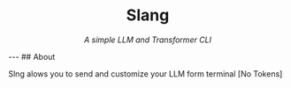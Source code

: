 <div>
    <h1 align="center"> Slang</h1>
</div>

<p align="center"><em>A simple LLM and Transformer CLI</em></p>
<!-- <p align="center"> </p> -->
---
## About
<p>Slng alows you to send and customize your LLM form terminal [No Tokens]</p>
